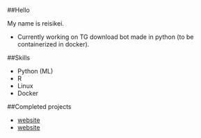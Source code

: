 ##Hello

My name is reisikei.

* Currently working on TG download bot made in python (to be containerized in docker).

##Skills

* Python (ML)
* R
* Linux
* Docker 

##Completed projects

* [website](https://reisikei.github.io/CitiW/)
* [website](https://linkedin.com/jesalctag)
